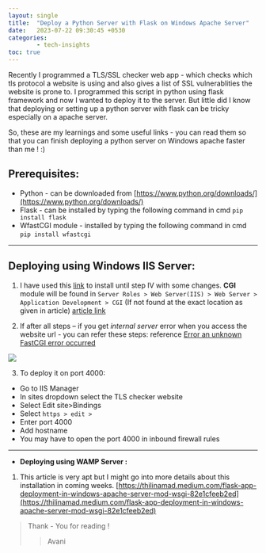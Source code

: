 ```yaml
---
layout: single
title:  "Deploy a Python Server with Flask on Windows Apache Server"
date:   2023-07-22 09:30:45 +0530
categories: 
        - tech-insights
toc: true
---
```

Recently I programmed a TLS/SSL checker web app - which checks which tls protocol a website is using and also gives a list of SSL vulnerablities the website is prone to.
I programmed this script in python using flask framework and now I wanted to deploy it to the server.
But little did I know that deploying or setting up a python server with flask can be tricky especially on a apache server.

So, these are my learnings and some useful links - you can read them so that you can finish deploying a python server on Windows apache faster than me ! :)


## Prerequisites:
* Python - can be downloaded from [https://www.python.org/downloads/](https://www.python.org/downloads/)
* Flask - can be installed by typing the following command in cmd 
`pip install flask`
* WfastCGI module - installed by typing the following command in cmd `pip install wfastcgi`

----

## **Deploying using Windows IIS Server:**

1. I have used this [link](https://medium.com/@dpralay07/deploy-a-python-flask-application-in-iis-server-and-run-on-machine-ip-address-ddb81df8edf3) to install until step IV with some changes.
**CGI** module will be found in 
`Server Roles > Web Server(IIS) > Web Server > Application Development > CGI`
(If not found at the exact location as given in article)
[article link](https://medium.com/@dpralay07/deploy-a-python-flask-application-in-iis-server-and-run-on-machine-ip-address-ddb81df8edf3)

2. If after all steps – if you get *internal server* error when you access the website url - you can refer these steps: reference [Error an unknown FastCGI error occurred](https://stackoverflow.com/questions/6176093/http-error-500-0-internal-server-error-an-unknown-fastcgi-error-occured)

<img src="{{ site.baseurl }}/images/help.png"> 

3. To deploy it on port 4000:
- Go to IIS Manager
- In sites dropdown select the TLS checker website
- Select Edit site>Bindings
- Select `https > edit >`
- Enter port 4000
- Add hostname
- You may have to open the port 4000 in inbound firewall rules

----
- **Deploying using WAMP Server :**

1. This article is very apt but I might go into more details about this installation in coming weeks.
[https://thilinamad.medium.com/flask-app-deployment-in-windows-apache-server-mod-wsgi-82e1cfeeb2ed](https://thilinamad.medium.com/flask-app-deployment-in-windows-apache-server-mod-wsgi-82e1cfeeb2ed) 


>Thank - You for reading !
>> Avani




